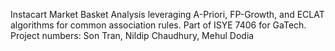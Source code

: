 Instacart Market Basket Analysis leveraging A-Priori, FP-Growth, and ECLAT algorithms for common association rules. Part of ISYE 7406 for GaTech. Project numbers: Son Tran, Nildip Chaudhury, Mehul Dodia
